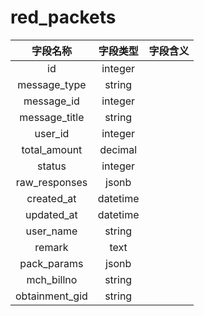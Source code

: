 # red_packets

| 字段名称 | 字段类型 | 字段含义 |
| :-----: | :-----: | :-----: 
| id | integer |  |
| message_type | string |  |
| message_id | integer |  |
| message_title | string |  |
| user_id | integer |  |
| total_amount | decimal |  |
| status | integer |  |
| raw_responses | jsonb |  |
| created_at | datetime |  |
| updated_at | datetime |  |
| user_name | string |  |
| remark | text |  |
| pack_params | jsonb |  |
| mch_billno | string |  |
| obtainment_gid | string |  |

